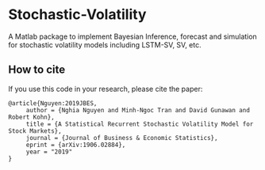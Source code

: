 # Stochastic-Volatility
A Matlab package to implement Bayesian Inference, forecast and simulation for stochastic volatility models including LSTM-SV, SV, etc.

## How to cite
If you use this code in your research, please cite the paper:

```
@article{Nguyen:2019JBES,
	 author = {Nghia Nguyen and Minh-Ngoc Tran and David Gunawan and Robert Kohn},
	 title = {A Statistical Recurrent Stochastic Volatility Model for Stock Markets},
	 journal = {Journal of Business & Economic Statistics},
	 eprint = {arXiv:1906.02884},
	 year = "2019"
}
```
